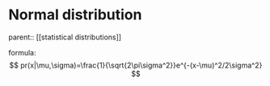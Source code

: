 # Normal distribution

parent:: [[statistical distributions]]

formula: 
$$
pr(x|\mu,\sigma)=\frac{1}{\sqrt{2\pi\sigma^2}}e^{-(x-\mu)^2/2\sigma^2}
$$

